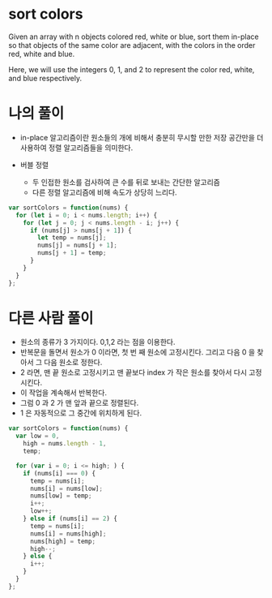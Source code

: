 # sort colors

Given an array with n objects colored red, white or blue, sort them in-place so that objects of the same color are adjacent, with the colors in the order red, white and blue.

Here, we will use the integers 0, 1, and 2 to represent the color red, white, and blue respectively.

# 나의 풀이

- in-place 알고리즘이란 원소들의 개에 비해서 충분히 무시할 만한 저장 공간만을 더 사용하여 정렬 알고리즘들을 의미한다.

- 버블 정렬
  - 두 인접한 원소를 검사하여 큰 수를 뒤로 보내는 간단한 알고리즘
  - 다른 정렬 알고리즘에 비해 속도가 상당히 느리다.

```js
var sortColors = function(nums) {
  for (let i = 0; i < nums.length; i++) {
    for (let j = 0; j < nums.length - i; j++) {
      if (nums[j] > nums[j + 1]) {
        let temp = nums[j];
        nums[j] = nums[j + 1];
        nums[j + 1] = temp;
      }
    }
  }
};
```

# 다른 사람 풀이

- 원소의 종류가 3 가지이다. 0,1,2 라는 점을 이용한다.
- 반복문을 돌면서 원소가 0 이라면, 첫 번 째 원소에 고정시킨다. 그리고 다음 0 을 찾아서 그 다음 원소로 정한다.
- 2 라면, 맨 끝 원소로 고정시키고 맨 끝보다 index 가 작은 원소를 찾아서 다시 고정시킨다.
- 이 작업을 계속해서 반복한다.
- 그럼 0 과 2 가 맨 앞과 끝으로 정렬된다.
- 1 은 자동적으로 그 중간에 위치하게 된다.

```js
var sortColors = function(nums) {
  var low = 0,
    high = nums.length - 1,
    temp;

  for (var i = 0; i <= high; ) {
    if (nums[i] === 0) {
      temp = nums[i];
      nums[i] = nums[low];
      nums[low] = temp;
      i++;
      low++;
    } else if (nums[i] == 2) {
      temp = nums[i];
      nums[i] = nums[high];
      nums[high] = temp;
      high--;
    } else {
      i++;
    }
  }
};
```
